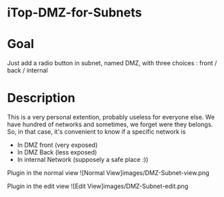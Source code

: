 # iTop-DMZ-for-Subnets

# Goal
Just add a radio button in subnet, named DMZ, with three choices : front / back / internal

# Description
This is a very personal extention, probably useless for everyone else. We have hundred of networks and sometimes, we forget were they belongs. So, in that case, it's convenient to know if a specific network is 
* In DMZ front (very exposed)
* In DMZ Back (less exposed)
* In internal Network (supposely a safe place :))

Plugin in the normal view
![Normal View]images/DMZ-Subnet-view.png

Plugin in the edit view
![Edit View]images/DMZ-Subnet-edit.png
